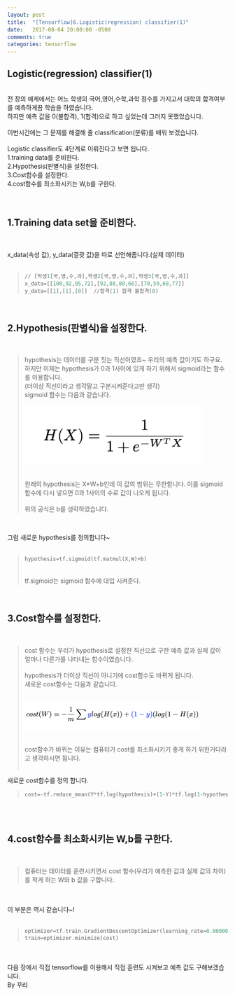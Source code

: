```yaml
---
layout: post
title:  "[Tensorflow]6.Logistic(regression) classifier(1)"
date:   2017-08-04 20:00:00 -0500
comments: true
categories: tensorflow
---
```



## Logistic(regression) classifier(1)

<br>
전 장의 예제에서는 어느 학생의 국어,영어,수학,과학 점수를 가지고서 대학의 합격여부를 예측하게끔 학습을 하였습니다. 
<br>
하지만 예측 값을 0(불합격), 1(합격)으로 하고 싶었는데 그러지 못했었습니다.
<br>
<br>
이번시간에는 그 문제를 해결해 줄 classification(분류)를 배워 보겠습니다.
<br>
<br>
Logistic classifier도 4단계로 이뤄진다고 보면 됩니다.
<br>
1.training data를 준비한다.
<br>
2.Hypothesis(판별식)을 설정한다.
<br>
3.Cost함수를 설정한다.
<br>
4.cost함수를 최소화시키는 W,b를 구한다.
<br>
<br>
<br>

## 1.Training data set을 준비한다.
<br>

x_data(속성 값), y_data(결괏 값)을 따로 선언해줍니다.(실제 데이터)
<br>
<br>

>```python
>// [학생1[국,영,수,과],학생2[국,영,수,과],학생3[국,영,수,과]]
>x_data=[[100,92,95,72],[92,88,80,66],[70,59,68,77]]
>y_data=[[1],[1],[0]]  //합격(1) 합격 불합격(0) 
>```

<br>

## 2.Hypothesis(판별식)을 설정한다.

<br>

>hypothesis는 데이터를 구분 짓는 직선이였죠~ 우리의 예측 값이기도 하구요.
><br>
>하지만 이제는 hypothesis가 0과 1사이에 있게 하기 위해서 sigmoid라는 함수를 이용합니다.
><br>
>(더이상 직선이라고 생각말고 구분시켜준다고만 생각)
><br>
>sigmoid 함수는 다음과 같습니다.
><br>
>
>![image](/image/tensorflow_img/c1.png)
>
><br>
>원래의 hypothesis는 X*W+b인데 이 값의 범위는 무한합니다. 이를 sigmoid함수에 다시 넣으면 0과 1사이의 수로 값이 나오게 됩니다. 
><br>
><br>
>위의 공식은 b를 생략하였습니다.
<br>

그럼 새로운 hypothesis를 정의합니다~
<br>
<br>

>```python
>hypothesis=tf.sigmoid(tf.matmul(X,W)+b)
>```
><br>
>tf.sigmoid는 sigmoid 함수에 대입 시켜준다.

<br>

## 3.Cost함수를 설정한다.

<br>

>cost 함수는 우리가 hypothesis로 설정한 직선으로 구한 예측 값과 실제 값이 얼마나 다른가를 나타내는 함수이였습니다.
><br>
><br>
>hypothesis가 더이상 직선이 아니기에 cost함수도 바뀌게 됩니다.
><br>
>새로운 cost함수는 다음과 같습니다.
><br>
><br>
>
>![image](/image/tensorflow_img/c2.png)
>
><br>
>cost함수가 바뀌는 이유는 컴퓨터가 cost를 최소화시키기 좋게 하기 위한거다라고 생각하시면 됩니다.
><br>
><br>

새로운 cost함수를 정의 합니다.

>```python
>cost=-tf.reduce_mean(Y*tf.log(hypothesis)+(1-Y)*tf.log(1-hypothesis))
>```

<br>
<br>

## 4.cost함수를 최소화시키는 W,b를 구한다.

<br>

>컴퓨터는 데이터를 훈련시키면서 cost 함수(우리가 예측한 값과 실제 값의 차이)를 작게 하는 W와 b 값을 구합니다.

<br>
<br>
이 부분은 역시 같습니다~!
<br>
<br>

>```python
>optimizer=tf.train.GradientDescentOptimizer(learning_rate=0.000001)
>train=optimizer.minimize(cost)
>```

<br>
<br>
다음 장에서 직접 tensorflow를 이용해서 직접 훈련도 시켜보고 예측 값도 구해보겠습니다.
<br>
By 꾸리
